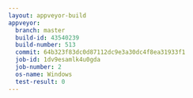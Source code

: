 ```yaml
---
layout: appveyor-build
appveyor:
  branch: master
  build-id: 43540239
  build-number: 513
  commit: 64b323f83dc0d87112dc9e3a30dc4f8ea31933f1
  job-id: 1dv9esamlk4u0gda
  job-number: 2
  os-name: Windows
  test-result: 0
---
```

